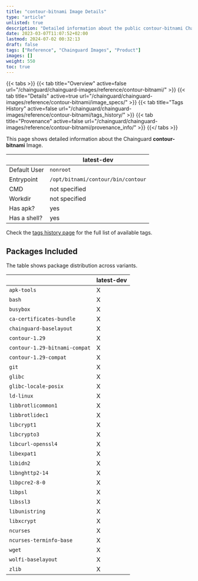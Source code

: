 ```yaml
---
title: "contour-bitnami Image Details"
type: "article"
unlisted: true
description: "Detailed information about the public contour-bitnami Chainguard Image."
date: 2023-03-07T11:07:52+02:00
lastmod: 2024-07-02 00:32:13
draft: false
tags: ["Reference", "Chainguard Images", "Product"]
images: []
weight: 550
toc: true
---
```


{{< tabs >}}
{{< tab title="Overview" active=false url="/chainguard/chainguard-images/reference/contour-bitnami/" >}}
{{< tab title="Details" active=true url="/chainguard/chainguard-images/reference/contour-bitnami/image_specs/" >}}
{{< tab title="Tags History" active=false url="/chainguard/chainguard-images/reference/contour-bitnami/tags_history/" >}}
{{< tab title="Provenance" active=false url="/chainguard/chainguard-images/reference/contour-bitnami/provenance_info/" >}}
{{</ tabs >}}

This page shows detailed information about the Chainguard **contour-bitnami** Image.

|              | latest-dev                         |
|--------------|------------------------------------|
| Default User | `nonroot`                          |
| Entrypoint   | `/opt/bitnami/contour/bin/contour` |
| CMD          | not specified                      |
| Workdir      | not specified                      |
| Has apk?     | yes                                |
| Has a shell? | yes                                |

Check the [tags history page](/chainguard/chainguard-images/reference/contour-bitnami/tags_history/) for the full list of available tags.

## Packages Included
The table shows package distribution across variants.

|                               | latest-dev |
|-------------------------------|------------|
| `apk-tools`                   | X          |
| `bash`                        | X          |
| `busybox`                     | X          |
| `ca-certificates-bundle`      | X          |
| `chainguard-baselayout`       | X          |
| `contour-1.29`                | X          |
| `contour-1.29-bitnami-compat` | X          |
| `contour-1.29-compat`         | X          |
| `git`                         | X          |
| `glibc`                       | X          |
| `glibc-locale-posix`          | X          |
| `ld-linux`                    | X          |
| `libbrotlicommon1`            | X          |
| `libbrotlidec1`               | X          |
| `libcrypt1`                   | X          |
| `libcrypto3`                  | X          |
| `libcurl-openssl4`            | X          |
| `libexpat1`                   | X          |
| `libidn2`                     | X          |
| `libnghttp2-14`               | X          |
| `libpcre2-8-0`                | X          |
| `libpsl`                      | X          |
| `libssl3`                     | X          |
| `libunistring`                | X          |
| `libxcrypt`                   | X          |
| `ncurses`                     | X          |
| `ncurses-terminfo-base`       | X          |
| `wget`                        | X          |
| `wolfi-baselayout`            | X          |
| `zlib`                        | X          |

